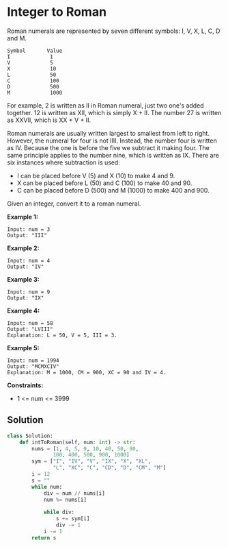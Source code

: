 <h1>Integer to Roman</h1>

<p>
Roman numerals are represented by seven different symbols: I, V, X, L, C, D and M.

    Symbol       Value
    I             1
    V             5
    X             10
    L             50
    C             100
    D             500
    M             1000
For example, 2 is written as II in Roman numeral, just two one's added together. 12 is written as XII, which is simply X + II. The number 27 is written as XXVII, which is XX + V + II.

Roman numerals are usually written largest to smallest from left to right. However, the numeral for four is not IIII. Instead, the number four is written as IV. Because the one is before the five we subtract it making four. The same principle applies to the number nine, which is written as IX. There are six instances where subtraction is used:

- I can be placed before V (5) and X (10) to make 4 and 9. 
- X can be placed before L (50) and C (100) to make 40 and 90. 
- C can be placed before D (500) and M (1000) to make 400 and 900.

Given an integer, convert it to a roman numeral.

</p>

<b>Example 1:</b>

    Input: num = 3
    Output: "III"
    
<b>Example 2:</b>

    Input: num = 4
    Output: "IV"
    
<b>Example 3:</b>

    Input: num = 9
    Output: "IX"

<b>Example 4:</b>

    Input: num = 58
    Output: "LVIII"
    Explanation: L = 50, V = 5, III = 3.
    
<b>Example 5:</b>

    Input: num = 1994
    Output: "MCMXCIV"
    Explanation: M = 1000, CM = 900, XC = 90 and IV = 4.

<b>Constraints:</b>

- 1 <= num <= 3999

<h2>Solution</h2>

```python
class Solution:
    def intToRoman(self, num: int) -> str:
        nums = [1, 4, 5, 9, 10, 40, 50, 90,  
               100, 400, 500, 900, 1000] 
        sym = ["I", "IV", "V", "IX", "X", "XL",  
               "L", "XC", "C", "CD", "D", "CM", "M"] 
        i = 12
        s = ""
        while num: 
            div = num // nums[i] 
            num %= nums[i] 
      
            while div: 
                s += sym[i]
                div -= 1
            i -= 1
        return s
```
